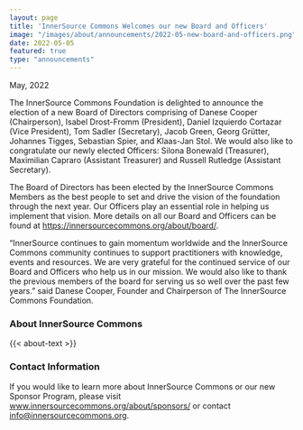 ```yaml
---
layout: page
title: 'InnerSource Commons Welcomes our new Board and Officers'
image: "/images/about/announcements/2022-05-new-board-and-officers.png"
date: 2022-05-05
featured: true
type: "announcements"
---
```

 
May, 2022

The InnerSource Commons Foundation is delighted to announce the election of a new Board of Directors comprising of Danese Cooper (Chairperson), Isabel Drost-Fromm (President), Daniel Izquierdo Cortazar (Vice President), Tom Sadler (Secretary), Jacob Green, Georg Grütter, Johannes Tigges, Sebastian Spier, and Klaas-Jan Stol. We would also like to congratulate our newly elected Officers: Silona Bonewald (Treasurer), Maximilian Capraro (Assistant Treasurer) and Russell Rutledge (Assistant Secretary). 

The Board of Directors has been elected by the InnerSource Commons Members as the best people to set and drive the vision of the foundation through the next year. Our Officers play an essential role in helping us implement that vision. More details on all our Board and Officers can be found at https://innersourcecommons.org/about/board/.

“InnerSource continues to gain momentum worldwide and the InnerSource Commons community continues to support practitioners with knowledge, events and resources. We are very grateful for the continued service of our Board and Officers who help us in our mission. We would also like to thank the previous members of the board for serving us so well over the past few years.” said Danese Cooper, Founder and Chairperson of The InnerSource Commons Foundation.


### About InnerSource Commons

<p>
{{< about-text >}}
</p>
 
### Contact Information
 
If you would like to learn more about InnerSource Commons or our new Sponsor Program, please visit www.innersourcecommons.org/about/sponsors/ or contact info@innersourcecommons.org.

